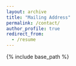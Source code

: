 ```yaml
---
layout: archive
title: "Mailing Address"
permalink: /contact/
author_profile: true
redirect_from:
  - /resume
---
```


{% include base_path %}
